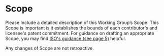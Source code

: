 # Scope

Please Include a detailed description of this Working Group’s Scope.  This Scope is important is it establishes the bounds of each contributor's and licensee's patent commitment. For guidance on drafting an appropriate Scope, you may find [ISO's guidance (see page 5)](https://www.iso.org/files/live/sites/isoorg/files/archive/pdf/en/how-to-write-standards.pdf "ISO How To Write Standards Guide") helpful.

Any changes of Scope are not retroactive. 

